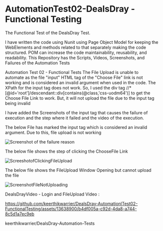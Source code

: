 # AutomationTest02-DealsDray - Functional Testing
The Functional Test of the DealsDray Test.

I have written the code using Nunit using Page Object Model for keeping the WebElements and methods related to that separately making the code structured. POM can increase the code maintainability, reusability, and readability.
This Repository has the Scripts, Videos, Screenshots, and Failures of the Automation Tests 

Automation Test 02 - Functional Tests 
The File Upload is unable to automate as the file "input" HTML tag of the "Choose File" link is not working and is considered an invalid argument when used in the code. The XPath for the input tag does not work.
So, I used the div tag //*[@id='root']/descendant::div[contains(@class,'css-uodm64')] to get the Choose File Link to work. But, it will not upload the file due to the input tag being invalid

I have added the Screenshots of the input tag that causes the failure of execution and the step where it failed and the video of the execution.

The below File has marked the input tag which is considered an invalid argument. Due to this, file upload is not working

![Screenshot of the failure reason](https://github.com/keerthikwarrier/AutomationlTest02-DealsDray/assets/13638900/1238e864-bb01-4daf-b04c-c4fdf750e1b3)

The below file shows the step of clicking the ChooseFile Link

![ScreeshotofClickingFileUpload](https://github.com/keerthikwarrier/AutomationlTest02-DealsDray/assets/13638900/658ed335-39c8-487f-8e3f-af8da732af70)

The below file shows the FileUpload Window Opening but cannot upload the file

![ScreenshotFileNotUploading](https://github.com/keerthikwarrier/AutomationlTest02-DealsDray/assets/13638900/1cd44da3-7c28-474a-9c98-ad0c21d7fad7)

DealsDrayVideo - Login and FileUpload Video : 

https://github.com/keerthikwarrier/DealsDray-AutomationlTest02-FunctionalTesting/assets/13638900/b4df005a-c92d-4da8-a744-8c5d1a7ec9eb



keerthikwarrier/DealsDray-Automation-Tests
